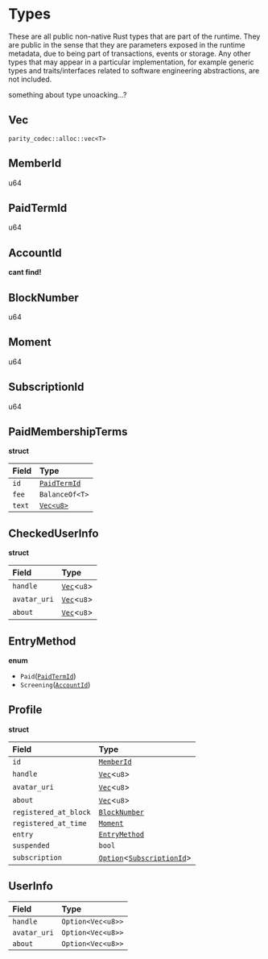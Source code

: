
# Types

These are all public non-native Rust types that are part of the runtime. They are public in the sense that they are parameters exposed in the runtime metadata, due to being part of transactions, events or storage. Any other types that may appear in a particular implementation, for example generic types and traits/interfaces related to software engineering abstractions, are not included.

something about type unoacking...?

## Vec

`parity_codec::alloc::vec<T>`

## MemberId

u64

## PaidTermId

u64

## AccountId

**cant find!**

## BlockNumber

u64

## Moment

u64

## SubscriptionId

u64

## PaidMembershipTerms

**struct**

| Field                                 | Type                              |
| :------------------------------------ |:----------------------------------|
| `id`                                  | [`PaidTermId`](#PaidTermId)       |
| `fee`                                 | `BalanceOf<T>`                    |
| `text`                                | [`Vec<u8>`](#Vec)                 |

## CheckedUserInfo

**struct**

| Field                                 | Type                              |
| :------------------------------------ |:----------------------------------|
| `handle`                              | [`Vec`](#Vec)&lt;`u8`&gt;          |
| `avatar_uri`                          | [`Vec`](#Vec)&lt;`u8`&gt;                 |
| `about`                               | [`Vec`](#Vec)&lt;`u8`&gt;                 |

## EntryMethod

**enum**

- `Paid`([`PaidTermId`](#PaidTermId))
- `Screening`([`AccountId`](#AccountId))

## Profile

**struct**

| Field                                 | Type                              |
| :------------------------------------ |:----------------------------------|
| `id`                                  | [`MemberId`](#MemberId)           |
| `handle`                              | [`Vec`](#Vec)&lt;`u8`&gt;                 |
| `avatar_uri`                          | [`Vec`](#Vec)&lt;`u8`&gt;                 |
| `about`                               | [`Vec`](#Vec)&lt;`u8`&gt;                 |
| `registered_at_block`                 | [`BlockNumber`](#BlockNumber)     |
| `registered_at_time`                  | [`Moment`](#Moment)                       |
| `entry`                               | [`EntryMethod`](#EntryMethod)                     |
| `suspended`                           | `bool`                            |
| `subscription`                        | [`Option`](#option)&lt;[`SubscriptionId`](#SubscriptionId)&gt; |

## UserInfo

| Field                                  | Type                          |
| :------------------------------------ |:------------------------------|
| `handle`                              | `Option<Vec<u8>>`             |
| `avatar_uri`                          | `Option<Vec<u8>>`             |
| `about`                               | `Option<Vec<u8>>`             |
